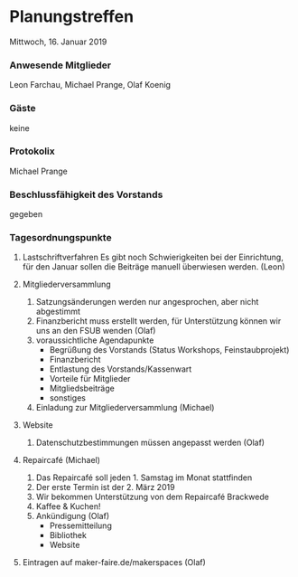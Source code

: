 # **Planungstreffen**
Mittwoch, 16. Januar 2019

### Anwesende Mitglieder
Leon Farchau, Michael Prange, Olaf Koenig

### Gäste
keine

### Protokolix
Michael Prange

### Beschlussfähigkeit des Vorstands
gegeben

### Tagesordnungspunkte
1. Lastschriftverfahren
	Es gibt noch Schwierigkeiten bei der Einrichtung, für den Januar sollen die Beiträge manuell überwiesen werden. (Leon)

1. Mitgliederversammlung
	1. Satzungsänderungen werden nur angesprochen, aber nicht abgestimmt
	1. Finanzbericht muss erstellt werden, für Unterstützung können wir uns an den FSUB wenden (Olaf)
	1. voraussichtliche Agendapunkte
		* Begrüßung des Vorstands (Status Workshops, Feinstaubprojekt)
		* Finanzbericht
		* Entlastung des Vorstands/Kassenwart
		* Vorteile für Mitglieder
		* Mitgliedsbeiträge
		* sonstiges
	1. Einladung zur Mitgliederversammlung (Michael)
1. Website
	1. Datenschutzbestimmungen müssen angepasst werden (Olaf)
1. Repaircafé (Michael)
	1. Das Repaircafé soll jeden 1. Samstag im Monat stattfinden
	1. Der erste Termin ist der 2. März 2019
	1. Wir bekommen Unterstützung von dem Repaircafé Brackwede
	1. Kaffee & Kuchen!
	1. Ankündigung (Olaf)
		* Pressemitteilung
		* Bibliothek
		* Website
1. Eintragen auf maker-faire.de/makerspaces (Olaf)
